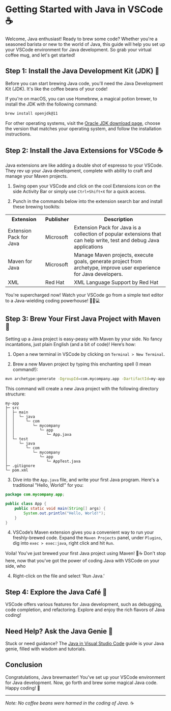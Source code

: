 # Getting Started with Java in VSCode ☕

Welcome, Java enthusiast! Ready to brew some code? Whether you're a seasoned barista or new to the world of Java, this guide will help you set up your VSCode environment for Java development. So grab your virtual coffee mug, and let's get started!

## Step 1: Install the Java Development Kit (JDK) 🧪

Before you can start brewing Java code, you'll need the Java Development Kit (JDK). It's like the coffee beans of your code!

If you're on macOS, you can use Homebrew, a magical potion brewer, to install the JDK with the following command:

```bash
brew install openjdk@11
```

For other operating systems, visit the [Oracle JDK download page](https://www.oracle.com/java/technologies/javase-jdk11-downloads.html), choose the version that matches your operating system, and follow the installation instructions.

## Step 2: Install the Java Extensions for VSCode ☕

Java extensions are like adding a double shot of espresso to your VSCode. They rev up your Java development, complete with ability to craft and manage your Maven projects.

1. Swing open your VSCode and click on the cool Extensions icon on the side Activity Bar or simply use `Ctrl+Shift+X` for a quick access.

2. Punch in the commands below into the extension search bar and install these brewing toolkits:

<table>
  <tr>
   <th>Extension</th>
   <th>Publisher</th>
   <th>Description</th>
  </tr>
  <tr>
   <td>Extension Pack for Java</td>
   <td>Microsoft</td>
   <td>Extension Pack for Java is a collection of popular extensions that can help write, test and debug Java applications </td>
  </tr>
  <tr>
   <td>Maven for Java</td>
   <td>Microsoft</td>
   <td>Manage Maven projects, execute goals, generate project from archetype, improve user experience for Java developers.</td>
  </tr>
  <tr>
   <td>XML</td>
   <td>Red Hat</td>
   <td>XML Language Support by Red Hat</td>
  </tr>
</table>

You're supercharged now! Watch your VSCode go from a simple text editor to a Java-wielding coding powerhouse! 🦸‍♂️💻

## Step 3: Brew Your First Java Project with Maven 🍵

Setting up a Java project is easy-peasy with Maven by your side. No fancy incantations, just plain English (and a bit of code)! Here’s how:

1. Open a new terminal in VSCode by clicking on `Terminal > New Terminal`.

2. Brew a new Maven project by typing this enchanting spell (I mean command!):

```bash
mvn archetype:generate -DgroupId=com.mycompany.app -DartifactId=my-app -DarchetypeArtifactId=maven-archetype-quickstart -DinteractiveMode=false
```

This command will create a new Java project with the following directory structure:

```
my-app
├─ src
│  ├─ main
│  │  └─ java
│  │     └─ com
│  │        └─ mycompany
│  │           └─ app
│  │              └─ App.java
│  └─ test
│     └─ java
│        └─ com
│           └─ mycompany
│              └─ app
│                 └─ AppTest.java
├─ .gitignore
└─ pom.xml
```

3. Dive into the `App.java` file, and write your first Java program. Here's a traditional "Hello, World!" for you:

```java
package com.mycompany.app;

public class App {
    public static void main(String[] args) {
        System.out.println("Hello, World!");
    }
}
```

4. VSCode’s Maven extension gives you a convenient way to run your freshly-brewed code. Expand the `Maven Projects` panel, under `Plugins`, dig into `exec > exec:java`, right click and hit `Run`.

Voila! You've just brewed your first Java project using Maven! 🎉☕ Don't stop here, now that you've got the power of coding Java with VSCode on your side, who


4. Right-click on the file and select 'Run Java.'

## Step 4: Explore the Java Café 🍰

VSCode offers various features for Java development, such as debugging, code completion, and refactoring. Explore and enjoy the rich flavors of Java coding!

## Need Help? Ask the Java Genie 🧞

Stuck or need guidance? The [Java in Visual Studio Code](https://code.visualstudio.com/docs/languages/java) guide is your Java genie, filled with wisdom and tutorials.

## Conclusion

Congratulations, Java brewmaster! You've set up your VSCode environment for Java development. Now, go forth and brew some magical Java code. Happy coding! 🌟

---

*Note: No coffee beans were harmed in the coding of Java.* ☕